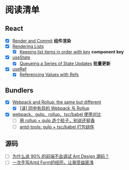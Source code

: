 # 阅读清单

## React

- [x] [Render and Commit](https://react.dev/learn/render-and-commit) **组件渲染**
- [x] [Rendering Lists](https://react.dev/learn/rendering-lists#rules-of-keys)
  - [x] [Keeping list items in order with key](https://react.dev/learn/rendering-lists#keeping-list-items-in-order-with-key) **component key**
- [x] [useState](https://react.dev/reference/react/useState#storing-information-from-previous-renders)
  - [x] [Queueing a Series of State Updates](https://react.dev/learn/queueing-a-series-of-state-updates) **批量更新**
- [x] [useRef](https://react.dev/reference/react/useRef)
  - [x] [Referencing Values with Refs](https://react.dev/learn/referencing-values-with-refs#differences-between-refs-and-state)

## Bundlers

- [x] [Webpack and Rollup: the same but different](https://medium.com/webpack/webpack-and-rollup-the-same-but-different-a41ad427058c)
  - [x] [[译] 同中有异的 Webpack 与 Rollup](https://juejin.cn/post/6844903473700405261)
- [x] [webpack、gulp、rollup、tsc/babel 使用对比](https://segmentfault.com/a/1190000037638760)
  - [ ] [用 rollup + gulp 造个轮子，别说还挺香](https://juejin.cn/post/7081998643657605127#heading-7)
  - [ ] [antd-tools: gulp + tsc/babel 打包组件](https://github.com/ant-design/antd-tools/blob/master/lib/gulpfile.js)

## 源码

- [ ] [为什么说 90% 的前端不会调试 Ant Design 源码？](https://juejin.cn/post/7158430758070140942)
- [ ] [一次手写Antd Form的经历，让我受益匪浅](https://juejin.cn/post/7038099720400535582)